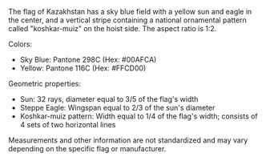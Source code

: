 The flag of Kazakhstan has a sky blue field with a yellow sun and eagle in the center, and a vertical stripe containing a national ornamental pattern called "koshkar-muiz" on the hoist side. The aspect ratio is 1:2.

Colors:
- Sky Blue: Pantone 298C (Hex: #00AFCA)
- Yellow: Pantone 116C (Hex: #FFCD00)

Geometric properties:
- Sun: 32 rays, diameter equal to 3/5 of the flag's width
- Steppe Eagle: Wingspan equal to 2/3 of the sun's diameter
- Koshkar-muiz pattern: Width equal to 1/4 of the flag's width; consists of 4 sets of two horizontal lines

Measurements and other information are not standardized and may vary depending on the specific flag or manufacturer.